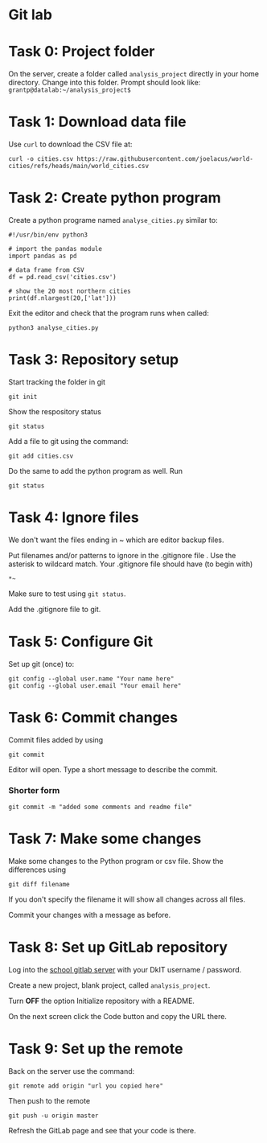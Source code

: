 # Git lab 

# Task 0: Project folder

On the server, create a folder called `analysis_project` directly in your home directory.
Change into this folder.
Prompt should look like: `grantp@datalab:~/analysis_project$`


# Task 1: Download data file

Use `curl` to download the CSV file at: 

	curl -o cities.csv https://raw.githubusercontent.com/joelacus/world-cities/refs/heads/main/world_cities.csv
	
	
# Task 2: Create python program
	
Create a python programe named `analyse_cities.py` similar to: 

	#!/usr/bin/env python3

	# import the pandas module
	import pandas as pd

	# data frame from CSV
	df = pd.read_csv('cities.csv')

	# show the 20 most northern cities
	print(df.nlargest(20,['lat']))
	
Exit the editor and check that the program runs when called: 

	python3 analyse_cities.py 
	

# Task 3: Repository setup 

Start tracking the folder in git

	git init
	
	
Show the respository status

	git status
	
	
Add a file to git using the command: 

	git add cities.csv
	
Do the same to add the python program as well.
Run

	git status 
	

# Task 4: Ignore files

We don't want the files ending in ~ which are editor backup files. 

Put filenames and/or patterns to ignore in the .gitignore file .
Use the asterisk to wildcard match.
Your .gitignore file should have (to begin with) 

	*~

Make sure to test using `git status`.

Add the .gitignore file to git. 


# Task 5: Configure Git

Set up git (once) to:

	git config --global user.name "Your name here"
	git config --global user.email "Your email here"


# Task 6: Commit changes

Commit files added by using

	git commit
	
Editor will open.
Type a short message to describe the commit.


### Shorter form

	git commit -m "added some comments and readme file"
	

# Task 7: Make some changes

Make some changes to the Python program or csv file. 
Show the differences using

	git diff filename
	
If you don't specify the filename it will show all changes across all files. 

Commit your changes with a message as before. 


# Task 8: Set up GitLab repository

Log into the [school gitlab server](https://gitlab.comp.dkit.ie/) with your DkIT username / password.

Create a new project, blank project, called `analysis_project`.

Turn **OFF** the option Initialize repository with a README.

On the next screen click the Code button and copy the URL there.


# Task 9: Set up the remote

Back on the server use the command:

	git remote add origin "url you copied here"
	
Then push to the remote

	git push -u origin master
	
Refresh the GitLab page and see that your code is there.


